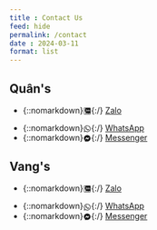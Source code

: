```yaml
---
title : Contact Us
feed: hide
permalink: /contact
date : 2024-03-11
format: list
---
```



## Quân's

- {::nomarkdown}<svg xmlns="http://www.w3.org/2000/svg" aria-label="CustomIcon" width="1em" height="1em" viewBox="0 0 50 50" style="vertical-align: middle;"><path fill="currentColor" d="M9 4C6.25 4 4 6.25 4 9v32c0 2.75 2.25 5 5 5h32c2.75 0 5-2.25 5-5V9c0-2.75-2.25-5-5-5H9zm0 2h6.58C12.01 9.72 10 14.52 10 19.5c0 5.16 2.11 10.1 5.91 13.84.12.21.23 1.25-.23 2.42-.29.75-.87 1.74-2 2.13-.43.14-.71.56-.68 1.01.03.45.36.83.8.92 2.87.57 4.74-.32 6.23-1 .94-.42 1.83-.87 3.22-.31 2.8 1.09 5.78 1.65 8.85 1.65 4.1 0 8.05-1 11.5-2.89V41c0 1.67-1.33 3-3 3H9c-1.67 0-3-1.33-3-3V9c0-1.67 1.33-3 3-3zm24 9c.55 0 1 .45 1 1v9c0 .55-.45 1-1 1s-1-.45-1-1v-9c0-.55.45-1 1-1zM18 16h5c.36 0 .7.2.88.52.17.31.17.7-.04 1.01l-4.05 6.48H23c.55 0 1 .45 1 1s-.45 1-1 1h-5c-.36 0-.7-.2-.88-.52-.17-.31-.17-.7.04-1.01L21.2 18H18c-.55 0-1-.45-1-1s.45-1 1-1zm9.5 3c.61 0 1.18.17 1.69.45.18-.26.47-.45.81-.45.55 0 1 .45 1 1v5c0 .55-.45 1-1 1-.34 0-.63-.19-.81-.45-.51.28-1.08.45-1.69.45-1.93 0-3.5-1.57-3.5-3.5S26.57 19 28.5 19zm11 0c1.93 0 3.5 1.57 3.5 3.5S41.43 26 39.5 26 36 24.43 36 22.5 37.57 19 39.5 19zm-11 2c-.55 0-1.05.22-1.41.59a1.99 1.99 0 0 0 0 2.82c.36.37.86.59 1.41.59s1.05-.22 1.41-.59a1.99 1.99 0 0 0 0-2.82A1.99 1.99 0 0 0 28.5 21zm11 0c-.55 0-1.05.22-1.41.59a1.99 1.99 0 0 0 0 2.82c.36.37.86.59 1.41.59s1.05-.22 1.41-.59a1.99 1.99 0 0 0 0-2.82A1.99 1.99 0 0 0 39.5 21z"/></svg>{:/} [Zalo](http://zaloapp.com/qr/p/13fp105mywpy6)
<!-- - {::nomarkdown}<svg xmlns="http://www.w3.org/2000/svg" aria-label="Phone Number" width="1em" height="1em" viewBox="0 0 24 24" style="vertical-align: middle;"><path fill="currentColor" d="M6.62 10.79c1.44 2.83 3.76 5.14 6.59 6.59l2.2-2.2c.27-.27.67-.36 1.02-.24c1.12.37 2.33.57 3.57.57c.55 0 1 .45 1 1V20c0 .55-.45 1-1 1c-9.39 0-17-7.61-17-17c0-.55.45-1 1-1h3.5c.55 0 1 .45 1 1c0 1.25.2 2.45.57 3.57c.11.35.03.74-.25 1.02z"/></svg>{:/} [08 3455 1914](tel:+84834551914) -->
- {::nomarkdown}<svg xmlns="http://www.w3.org/2000/svg" aria-label="WhatsApp" width="1em" height="1em" viewBox="0 0 24 24" style="vertical-align: middle;"><path fill="currentColor" d="M12.04 2c-5.46 0-9.91 4.45-9.91 9.91 0 1.75.46 3.45 1.32 4.95L2.05 22l5.25-1.38c1.45.79 3.08 1.21 4.74 1.21 5.46 0 9.91-4.45 9.91-9.91 0-2.65-1.03-5.14-2.9-7.01A9.816 9.816 0 0 0 12.04 2m.01 1.67c2.2 0 4.26.86 5.82 2.42a8.225 8.225 0 0 1 2.41 5.83c0 4.54-3.7 8.23-8.24 8.23-1.48 0-2.93-.39-4.19-1.15l-.3-.17-3.12.82.83-3.04-.2-.32a8.188 8.188 0 0 1-1.26-4.38c.01-4.54 3.7-8.24 8.25-8.24M8.53 7.33c-.16 0-.43.06-.66.31-.22.25-.87.86-.87 2.07 0 1.22.89 2.39 1 2.56.14.17 1.76 2.67 4.25 3.73.59.27 1.05.42 1.41.53.59.19 1.13.16 1.56.1.48-.07 1.46-.6 1.67-1.18.21-.58.21-1.07.15-1.18-.07-.1-.23-.16-.48-.27-.25-.14-1.47-.74-1.69-.82-.23-.08-.37-.12-.56.12-.16.25-.64.81-.78.97-.15.17-.29.19-.53.07-.26-.13-1.06-.39-2-1.23-.74-.66-1.23-1.47-1.38-1.72-.12-.24-.01-.39.11-.5.11-.11.27-.29.37-.44.13-.14.17-.25.25-.41.08-.17.04-.31-.02-.43-.06-.11-.56-1.35-.77-1.84-.2-.48-.4-.42-.56-.43-.14 0-.3-.01-.47-.01Z"/></svg>{:/} [WhatsApp](https://wa.me/+84834551914)
- {::nomarkdown}<svg xmlns="http://www.w3.org/2000/svg" aria-label="Facebook Messenger" width="1em" height="1em" viewBox="0 0 24 24" style="vertical-align: middle;"><path fill="currentColor" d="M12 2C6.36 2 2 6.13 2 11.7c0 2.91 1.19 5.44 3.14 7.17c.16.13.26.35.27.57l.05 1.78c.04.57.61.94 1.13.71l1.98-.87c.17-.06.36-.09.53-.06c.9.27 1.9.4 2.9.4c5.64 0 10-4.13 10-9.7C22 6.13 17.64 2 12 2m6 7.46l-2.93 4.67c-.47.73-1.47.92-2.17.37l-2.34-1.73a.6.6 0 0 0-.72 0l-3.16 2.4c-.42.33-.97-.17-.68-.63l2.93-4.67c.47-.73 1.47-.92 2.17-.4l2.34 1.76a.6.6 0 0 0 .72 0l3.16-2.4c.42-.33.97.17.68.63"/></svg>{:/} [Messenger](https://m.me/tangthaiquan)
<!-- - {::nomarkdown}<svg xmlns="http://www.w3.org/2000/svg" aria-label="Telegram" width="1em" height="1em" viewBox="0 0 24 24" style="vertical-align: middle;"><path fill="currentColor" d="M12 2C6.48 2 2 6.48 2 12s4.48 10 10 10s10-4.48 10-10S17.52 2 12 2m4.64 6.8c-.15 1.58-.8 5.42-1.13 7.19c-.14.75-.42 1-.68 1.03c-.58.05-1.02-.38-1.58-.75c-.88-.58-1.38-.94-2.23-1.5c-.99-.65-.35-1.01.22-1.59c.15-.15 2.71-2.48 2.76-2.69a.2.2 0 0 0-.05-.18c-.06-.05-.14-.03-.21-.02c-.09.02-1.49.95-4.22 2.79c-.4.27-.76.41-1.08.4c-.36-.01-1.04-.2-1.55-.37c-.63-.2-1.12-.31-1.08-.66c.02-.18.27-.36.74-.55c2.92-1.27 4.86-2.11 5.83-2.51c2.78-1.16 3.35-1.36 3.73-1.36c.08 0 .27.02.39.12c.1.08.13.19.14.27c-.01.06.01.24 0 .38"/></svg>{:/} [@tangthaiquan](https://t.me/tangthaiquan) -->
<!-- - {::nomarkdown}<svg xmlns="http://www.w3.org/2000/svg" aria-label="Email Address" width="1em" height="1em" viewBox="0 0 24 24" style="vertical-align: middle;"><path fill="currentColor" d="M20 4H4c-1.1 0-1.99.9-1.99 2L2 18c0 1.1.9 2 2 2h16c1.1 0 2-.9 2-2V6c0-1.1-.9-2-2-2m0 4l-8 5l-8-5V6l8 5l8-5z"/></svg>{:/} [quan@vangquan.com](mailto:quan@vangquan.com) -->

## Vang's

- {::nomarkdown}<svg xmlns="http://www.w3.org/2000/svg" aria-label="CustomIcon" width="1em" height="1em" viewBox="0 0 50 50" style="vertical-align: middle;"><path fill="currentColor" d="M9 4C6.25 4 4 6.25 4 9v32c0 2.75 2.25 5 5 5h32c2.75 0 5-2.25 5-5V9c0-2.75-2.25-5-5-5H9zm0 2h6.58C12.01 9.72 10 14.52 10 19.5c0 5.16 2.11 10.1 5.91 13.84.12.21.23 1.25-.23 2.42-.29.75-.87 1.74-2 2.13-.43.14-.71.56-.68 1.01.03.45.36.83.8.92 2.87.57 4.74-.32 6.23-1 .94-.42 1.83-.87 3.22-.31 2.8 1.09 5.78 1.65 8.85 1.65 4.1 0 8.05-1 11.5-2.89V41c0 1.67-1.33 3-3 3H9c-1.67 0-3-1.33-3-3V9c0-1.67 1.33-3 3-3zm24 9c.55 0 1 .45 1 1v9c0 .55-.45 1-1 1s-1-.45-1-1v-9c0-.55.45-1 1-1zM18 16h5c.36 0 .7.2.88.52.17.31.17.7-.04 1.01l-4.05 6.48H23c.55 0 1 .45 1 1s-.45 1-1 1h-5c-.36 0-.7-.2-.88-.52-.17-.31-.17-.7.04-1.01L21.2 18H18c-.55 0-1-.45-1-1s.45-1 1-1zm9.5 3c.61 0 1.18.17 1.69.45.18-.26.47-.45.81-.45.55 0 1 .45 1 1v5c0 .55-.45 1-1 1-.34 0-.63-.19-.81-.45-.51.28-1.08.45-1.69.45-1.93 0-3.5-1.57-3.5-3.5S26.57 19 28.5 19zm11 0c1.93 0 3.5 1.57 3.5 3.5S41.43 26 39.5 26 36 24.43 36 22.5 37.57 19 39.5 19zm-11 2c-.55 0-1.05.22-1.41.59a1.99 1.99 0 0 0 0 2.82c.36.37.86.59 1.41.59s1.05-.22 1.41-.59a1.99 1.99 0 0 0 0-2.82A1.99 1.99 0 0 0 28.5 21zm11 0c-.55 0-1.05.22-1.41.59a1.99 1.99 0 0 0 0 2.82c.36.37.86.59 1.41.59s1.05-.22 1.41-.59a1.99 1.99 0 0 0 0-2.82A1.99 1.99 0 0 0 39.5 21z"/></svg></svg>{:/} [Zalo](http://zaloapp.com/qr/p/c29by5yhw2b3)
<!-- - {::nomarkdown}<svg xmlns="http://www.w3.org/2000/svg" aria-label="Phone Number" width="1em" height="1em" viewBox="0 0 24 24" style="vertical-align: middle;"><path fill="currentColor" d="M6.62 10.79c1.44 2.83 3.76 5.14 6.59 6.59l2.2-2.2c.27-.27.67-.36 1.02-.24c1.12.37 2.33.57 3.57.57c.55 0 1 .45 1 1V20c0 .55-.45 1-1 1c-9.39 0-17-7.61-17-17c0-.55.45-1 1-1h3.5c.55 0 1 .45 1 1c0 1.25.2 2.45.57 3.57c.11.35.03.74-.25 1.02z"/></svg>{:/} [09 3455 1914](tel:+84934551914) -->
- {::nomarkdown}<svg xmlns="http://www.w3.org/2000/svg" aria-label="WhatsApp" width="1em" height="1em" viewBox="0 0 24 24" style="vertical-align: middle;"><path fill="currentColor" d="M12.04 2c-5.46 0-9.91 4.45-9.91 9.91 0 1.75.46 3.45 1.32 4.95L2.05 22l5.25-1.38c1.45.79 3.08 1.21 4.74 1.21 5.46 0 9.91-4.45 9.91-9.91 0-2.65-1.03-5.14-2.9-7.01A9.816 9.816 0 0 0 12.04 2m.01 1.67c2.2 0 4.26.86 5.82 2.42a8.225 8.225 0 0 1 2.41 5.83c0 4.54-3.7 8.23-8.24 8.23-1.48 0-2.93-.39-4.19-1.15l-.3-.17-3.12.82.83-3.04-.2-.32a8.188 8.188 0 0 1-1.26-4.38c.01-4.54 3.7-8.24 8.25-8.24M8.53 7.33c-.16 0-.43.06-.66.31-.22.25-.87.86-.87 2.07 0 1.22.89 2.39 1 2.56.14.17 1.76 2.67 4.25 3.73.59.27 1.05.42 1.41.53.59.19 1.13.16 1.56.1.48-.07 1.46-.6 1.67-1.18.21-.58.21-1.07.15-1.18-.07-.1-.23-.16-.48-.27-.25-.14-1.47-.74-1.69-.82-.23-.08-.37-.12-.56.12-.16.25-.64.81-.78.97-.15.17-.29.19-.53.07-.26-.13-1.06-.39-2-1.23-.74-.66-1.23-1.47-1.38-1.72-.12-.24-.01-.39.11-.5.11-.11.27-.29.37-.44.13-.14.17-.25.25-.41.08-.17.04-.31-.02-.43-.06-.11-.56-1.35-.77-1.84-.2-.48-.4-.42-.56-.43-.14 0-.3-.01-.47-.01Z"/></svg>{:/} [WhatsApp](https://wa.me/+84934551914)
- {::nomarkdown}<svg xmlns="http://www.w3.org/2000/svg" aria-label="Facebook Messenger" width="1em" height="1em" viewBox="0 0 24 24" style="vertical-align: middle;"><path fill="currentColor" d="M12 2C6.36 2 2 6.13 2 11.7c0 2.91 1.19 5.44 3.14 7.17c.16.13.26.35.27.57l.05 1.78c.04.57.61.94 1.13.71l1.98-.87c.17-.06.36-.09.53-.06c.9.27 1.9.4 2.9.4c5.64 0 10-4.13 10-9.7C22 6.13 17.64 2 12 2m6 7.46l-2.93 4.67c-.47.73-1.47.92-2.17.37l-2.34-1.73a.6.6 0 0 0-.72 0l-3.16 2.4c-.42.33-.97-.17-.68-.63l2.93-4.67c.47-.73 1.47-.92 2.17-.4l2.34 1.76a.6.6 0 0 0 .72 0l3.16-2.4c.42-.33.97.17.68.63"/></svg>{:/} [Messenger](https://m.me/vang1914)
<!-- - {::nomarkdown}<svg xmlns="http://www.w3.org/2000/svg" aria-label="Telegram" width="1em" height="1em" viewBox="0 0 24 24" style="vertical-align: middle;"><path fill="currentColor" d="M12 2C6.48 2 2 6.48 2 12s4.48 10 10 10s10-4.48 10-10S17.52 2 12 2m4.64 6.8c-.15 1.58-.8 5.42-1.13 7.19c-.14.75-.42 1-.68 1.03c-.58.05-1.02-.38-1.58-.75c-.88-.58-1.38-.94-2.23-1.5c-.99-.65-.35-1.01.22-1.59c.15-.15 2.71-2.48 2.76-2.69a.2.2 0 0 0-.05-.18c-.06-.05-.14-.03-.21-.02c-.09.02-1.49.95-4.22 2.79c-.4.27-.76.41-1.08.4c-.36-.01-1.04-.2-1.55-.37c-.63-.2-1.12-.31-1.08-.66c.02-.18.27-.36.74-.55c2.92-1.27 4.86-2.11 5.83-2.51c2.78-1.16 3.35-1.36 3.73-1.36c.08 0 .27.02.39.12c.1.08.13.19.14.27c-.01.06.01.24 0 .38"/></svg>{:/} [@nguyenthivang](https://t.me/nguyenthivang) -->
